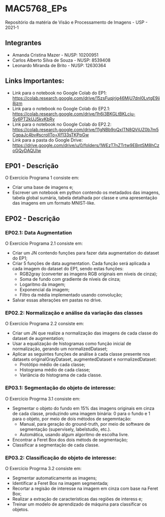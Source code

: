 # MAC5768_EPs

Repositório da matéria de Visão e Processamento de Imagens - USP - 2021-1

## Integrantes

- Amanda Cristina Mazer - NUSP: 10200951
- Carlos Alberto Silva de Souza - NUSP: 8539408
- Leonardo Miranda de Brito - NUSP: 12630364

## Links Importantes:

- Link para o notebook no Google Colab do EP1: https://colab.research.google.com/drive/15zsFuqjrjg46MjU7dnI0LvtgE9ji8jzm
- Link para o notebook no Google Colab do EP2.1: https://colab.research.google.com/drive/1h6i3BKGLtBKLcju-Sy6PT2kUJ5kvKbRv
- Link para o notebook no Google Colab do EP2.2: https://colab.research.google.com/drive/11gNBb9oQxITN8QViUZ0b7m5CgpaJc4bv#scrollTo=Xf133sTKPpGw
- Link para a pasta do Google Drive: https://drive.google.com/drive/u/0/folders/1WEzT7nZTrtw9EBntSM8hCzoGQyDAQUIw

## EP01 - Descrição
O Exercício Programa 1 consiste em:
- Criar uma base de imagens e;
- Escrever um notebook em python contendo os metadados das imagens, tabela global sumária, tabela detalhada por classe e uma apresentação das imagens em um formato MNIST-like.

## EP02 - Descrição
### EP02.1: Data Augmentation
O Exercício Programa 2.1 consiste em:
- Criar um JN contendo funções para fazer data augmentation do dataset do EP1;
- Criar 5 funções de data augmentation. Cada função será aplicada a cada imagem do dataset do EP1, sendo estas funções:
  - RGB2gray (converter as imagens RGB originais em níveis de cinza);
  - Soma de fundo com gradiente de níveis de cinza;
  - Logaritmo da imagem;
  - Exponencial da imagem;
  - Filtro da média implementado usando convolução;
- Salvar essas alterações em pastas no drive.

### EP02.2: Normalização e análise da variação das classes
O Exercício Programa 2.2 consiste em:
- Criar um JN que realize a normalização das imagens de cada classe do dataset de augmentation;
- Usar a equalização de histogramas como função inicial de normalização, gerando um normalizedDataset;
- Aplicar as seguintes funções de análise à cada classe presente nos datasets originalGrayDataset, augmentedDataset e normalizedDataset:  
  - Protótipo médio de cada classe;
  - Histograma médio de cada classe;
  - Variância do histograma de cada classe.

### EP03.1: Segmentação do objeto de interesse: 
O Exercício Progrma 3.1 consiste em:
- Segmentar o objeto do fundo em 15% das imagens originais em cinza de cada classe, produzindo uma imagem binária: 0 para o fundo e 1 para o objeto, por meio de dois métodos de segemntação:
  - Manual, para geração do ground-truth, por meio de software de segmentação (supervisely, labelstudio, etc.).
  - Automática, usando algum algoritmo de escolha livre.
- Encontrar a Feret Box dos dois métods de segmentação;
- Classificar a segmentação de cada classe.

### EP03.2: Classificação do objeto de interesse: 
O Exercício Progrma 3.2 consiste em:
- Segmentar automaticamente as imagens;
- Identificar a Feret Box na imagem segmentada;
- Recortar a regisão de interesse na imagem em cinza com base na Feret Box;
- Realizar a extração de características das regiões de interess e;
- Treinar um modelo de aprendizado de máquina para classificar os objetos.
